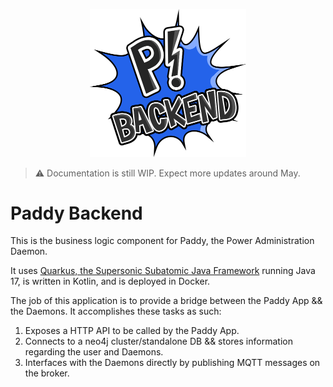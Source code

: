 <p align="center">
    <img src="img/paddy_backend.png" alt="logo" width="250"/>
</p>

> ⚠️ Documentation is still WIP. Expect more updates around May.

# Paddy Backend

This is the business logic component for Paddy, the Power Administration Daemon.

It uses [Quarkus, the Supersonic Subatomic Java Framework](https://quarkus.io/) running Java 17, is written in Kotlin, and is deployed in Docker.

The job of this application is to provide a bridge between the Paddy App && the Daemons. It accomplishes these tasks as such:

1. Exposes a HTTP API to be called by the Paddy App.
2. Connects to a neo4j cluster/standalone DB && stores information regarding the user and Daemons.
3. Interfaces with the Daemons directly by publishing MQTT messages on the broker.